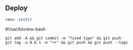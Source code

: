 ## Deploy

```R
renv::init()
```

#!/usr/bin/env bash

```
git add -A && git commit -m "fixed typo" && git push
git tag -a 0.0.1 -m "++" && git push && git push --tags
```

